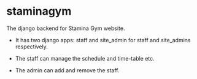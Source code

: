 # staminagym
The django backend for Stamina Gym website.

* It has two django apps: staff and site_admin for staff and site_admins respectively.

* The staff can manage the schedule and time-table etc.

* The admin can add and remove the staff.
